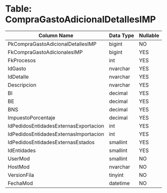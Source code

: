 # Table: CompraGastoAdicionalDetallesIMP

| Column Name | Data Type | Nullable |
|-------------|-----------|----------|
| PkCompraGastoAdicionalDetallesIMP | bigint | NO |
| FkCompraGastoAdicionalesIMP | bigint | YES |
| FkProcesos | int | YES |
| IdGasto | nvarchar | YES |
| IdDetalle | nvarchar | YES |
| Descripcion | nvarchar | YES |
| BI | decimal | YES |
| BE | decimal | YES |
| BNS | decimal | YES |
| ImpuestoPorcentaje | decimal | YES |
| IdPedidosEntidadesExternasExportacion | int | YES |
| IdPedidosEntidadesExternasImportacion | int | YES |
| IdPedidosEntidadesExternasEstados | smallint | YES |
| IdEntidades | smallint | YES |
| UserMod | smallint | NO |
| HostMod | nvarchar | NO |
| VersionFila | tinyint | NO |
| FechaMod | datetime | NO |
